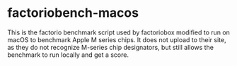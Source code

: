 # factoriobench-macos
This is the factorio benchmark script used by factoriobox modified to run on macOS to benchmark Apple M series chips. It does not upload to their site, as they do not recognize M-series chip designators, but still allows the benchmark to run locally and get a score.
